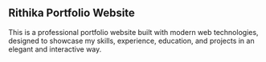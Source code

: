 ## Rithika Portfolio Website
This is a professional portfolio website built with modern web technologies, designed to showcase my skills, experience, education, and projects in an elegant and interactive way.
